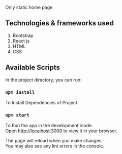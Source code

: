 Only static home page

## Technologies & frameworks used 

  1. Bootstrap
  2. React js
  3. HTML
  4. CSS

## Available Scripts

In the project directory, you can run:

### `npm install`

To Install Dependencies of Project

### `npm start`

To Run the app in the development mode.\
Open [http://localhost:3000](http://localhost:3000) to view it in your browser.

The page will reload when you make changes.\
You may also see any lint errors in the console.

